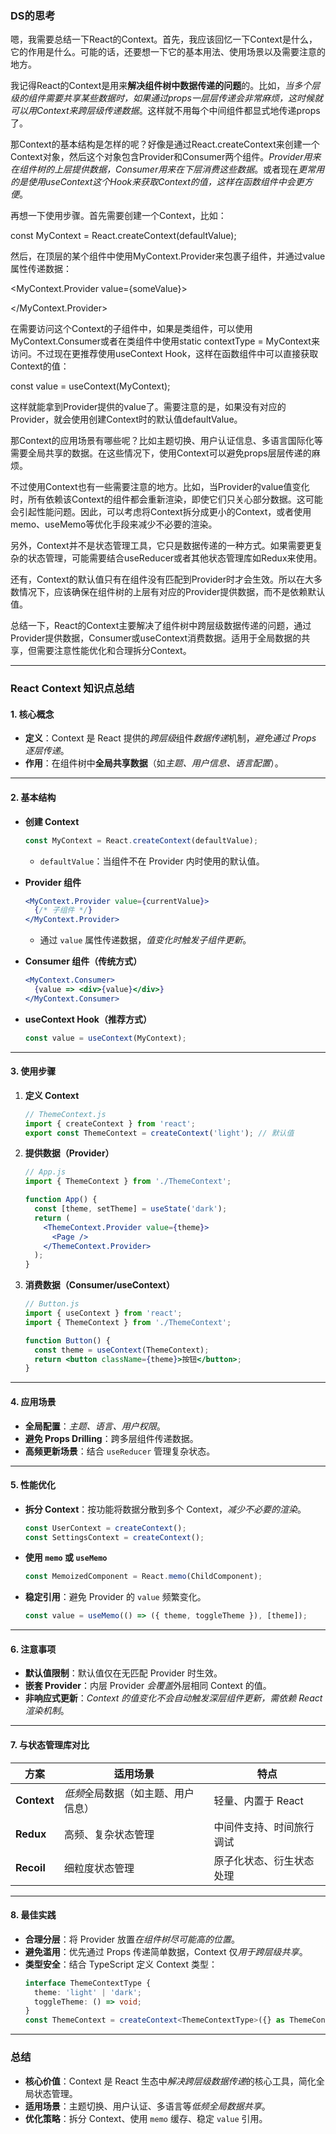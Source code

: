 ### DS的思考
嗯，我需要总结一下React的Context。首先，我应该回忆一下Context是什么，它的作用是什么。可能的话，还要想一下它的基本用法、使用场景以及需要注意的地方。

我记得React的Context是用来**解决组件树中数据传递的问题**的。比如，*当多个层级的组件需要共享某些数据时，如果通过props一层层传递会非常麻烦，这时候就可以用Context来跨层级传递数据*。这样就不用每个中间组件都显式地传递props了。

那Context的基本结构是怎样的呢？好像是通过React.createContext来创建一个Context对象，然后这个对象包含Provider和Consumer两个组件。*Provider用来在组件树的上层提供数据，Consumer用来在下层消费这些数据*。或者现在*更常用的是使用useContext这个Hook来获取Context的值，这样在函数组件中会更方便*。

再想一下使用步骤。首先需要创建一个Context，比如：

const MyContext = React.createContext(defaultValue);

然后，在顶层的某个组件中使用MyContext.Provider来包裹子组件，并通过value属性传递数据：

<MyContext.Provider value={someValue}>

<ChildComponent />

</MyContext.Provider>

在需要访问这个Context的子组件中，如果是类组件，可以使用MyContext.Consumer或者在类组件中使用static contextType = MyContext来访问。不过现在更推荐使用useContext Hook，这样在函数组件中可以直接获取Context的值：

const value = useContext(MyContext);

这样就能拿到Provider提供的value了。需要注意的是，如果没有对应的Provider，就会使用创建Context时的默认值defaultValue。

那Context的应用场景有哪些呢？比如主题切换、用户认证信息、多语言国际化等需要全局共享的数据。在这些情况下，使用Context可以避免props层层传递的麻烦。

不过使用Context也有一些需要注意的地方。比如，当Provider的value值变化时，所有依赖该Context的组件都会重新渲染，即使它们只关心部分数据。这可能会引起性能问题。因此，可以考虑将Context拆分成更小的Context，或者使用memo、useMemo等优化手段来减少不必要的渲染。

另外，Context并不是状态管理工具，它只是数据传递的一种方式。如果需要更复杂的状态管理，可能需要结合useReducer或者其他状态管理库如Redux来使用。

还有，Context的默认值只有在组件没有匹配到Provider时才会生效。所以在大多数情况下，应该确保在组件树的上层有对应的Provider提供数据，而不是依赖默认值。

总结一下，React的Context主要解决了组件树中跨层级数据传递的问题，通过Provider提供数据，Consumer或useContext消费数据。适用于全局数据的共享，但需要注意性能优化和合理拆分Context。

---

### React Context 知识点总结

#### 1. 核心概念
- **定义**：Context 是 React 提供的*跨层级*组件*数据传递*机制，*避免通过 Props 逐层传递*。
- **作用**：在组件树中**全局共享数据**（如*主题、用户信息、语言配置*）。

---

#### 2. 基本结构
- **创建 Context**  
  ```jsx
  const MyContext = React.createContext(defaultValue);
  ```
  - `defaultValue`：当组件不在 Provider 内时使用的默认值。

- **Provider 组件**  
  ```jsx
  <MyContext.Provider value={currentValue}>
    {/* 子组件 */}
  </MyContext.Provider>
  ```
  - 通过 `value` 属性传递数据，*值变化时触发子组件更新*。

- **Consumer 组件（传统方式）**  
  ```jsx
  <MyContext.Consumer>
    {value => <div>{value}</div>}
  </MyContext.Consumer>
  ```

- **useContext Hook（推荐方式）**  
  ```jsx
  const value = useContext(MyContext);
  ```

---

#### 3. 使用步骤
1. **定义 Context**  
   ```jsx
   // ThemeContext.js
   import { createContext } from 'react';
   export const ThemeContext = createContext('light'); // 默认值
   ```

2. **提供数据（Provider）**  
   ```jsx
   // App.js
   import { ThemeContext } from './ThemeContext';
   
   function App() {
     const [theme, setTheme] = useState('dark');
     return (
       <ThemeContext.Provider value={theme}>
         <Page />
       </ThemeContext.Provider>
     );
   }
   ```

3. **消费数据（Consumer/useContext）**  
   ```jsx
   // Button.js
   import { useContext } from 'react';
   import { ThemeContext } from './ThemeContext';
   
   function Button() {
     const theme = useContext(ThemeContext);
     return <button className={theme}>按钮</button>;
   }
   ```

---

#### 4. 应用场景
- **全局配置**：*主题、语言、用户权限*。
- **避免 Props Drilling**：跨多层组件传递数据。
- **高频更新场景**：结合 `useReducer` 管理复杂状态。

---

#### 5. 性能优化
- **拆分 Context**：按功能将数据分散到多个 Context，*减少不必要的渲染*。
  ```jsx
  const UserContext = createContext();
  const SettingsContext = createContext();
  ```
  
- **使用 `memo` 或 `useMemo`**  
  ```jsx
  const MemoizedComponent = React.memo(ChildComponent);
  ```

- **稳定引用**：避免 Provider 的 `value` 频繁变化。
  ```jsx
  const value = useMemo(() => ({ theme, toggleTheme }), [theme]);
  ```

---

#### 6. 注意事项
- **默认值限制**：默认值仅在无匹配 Provider 时生效。
- **嵌套 Provider**：内层 Provider *会覆盖*外层相同 Context 的值。
- **非响应式更新**：*Context 的值变化不会自动触发深层组件更新，需依赖 React 渲染机制*。

---

#### 7. 与状态管理库对比

| **方案**      | **适用场景**           | **特点**       |
| ----------- | ------------------ | ------------ |
| **Context** | *低频*全局数据（如主题、用户信息） | 轻量、内置于 React |
| **Redux**   | 高频、复杂状态管理          | 中间件支持、时间旅行调试 |
| **Recoil**  | 细粒度状态管理            | 原子化状态、衍生状态处理 |

---

#### 8. 最佳实践
- **合理分层**：将 Provider 放置*在组件树尽可能高的位置*。
- **避免滥用**：优先通过 Props 传递简单数据，Context 仅*用于跨层级共享*。
- **类型安全**：结合 TypeScript 定义 Context 类型：
  ```ts
  interface ThemeContextType {
    theme: 'light' | 'dark';
    toggleTheme: () => void;
  }
  const ThemeContext = createContext<ThemeContextType>({} as ThemeContextType);
  ```

---

### 总结
- **核心价值**：Context 是 React 生态中*解决跨层级数据传递*的核心工具，简化全局状态管理。
- **适用场景**：主题切换、用户认证、多语言等*低频全局数据共享*。
- **优化策略**：拆分 Context、使用 `memo` 缓存、稳定 `value` 引用。